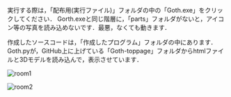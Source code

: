 実行する際は，「配布用(実行ファイル)」フォルダの中の「Goth.exe」をクリックしてください．
Gorth.exeと同じ階層に，「parts」フォルダがないと，アイコン等の写真を読み込めないです．最悪，なくても動きます．

作成したソースコードは，「作成したプログラム」フォルダの中にあります．
Goth.pyが，GitHub上に上げている「Goth-toppage」フォルダからhtmlファイルと3Dモデルを読み込んで，表示させています．

![room1](https://github.com/user-attachments/assets/56fe0283-08d8-47d6-bbcd-bb8da8f6ec69)

![room2](https://github.com/user-attachments/assets/7d3d44a4-d345-4dcf-8945-e4b65d4e1588)




